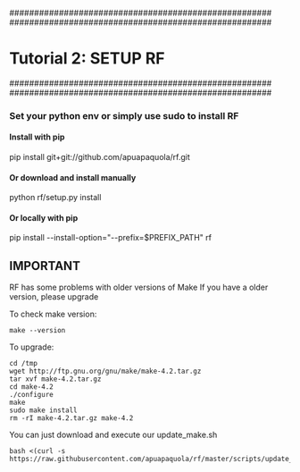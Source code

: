 #####################################################
#####################################################

# Tutorial 2: SETUP RF

#####################################################
#####################################################

### Set your python env or simply use sudo to install RF

#### Install with pip
pip install git+git://github.com/apuapaquola/rf.git

#### Or download and install manually
python rf/setup.py install

#### Or locally with pip
pip install --install-option="--prefix=$PREFIX_PATH" rf

## IMPORTANT

RF has some problems with older versions of Make
If you have a older version, please upgrade

To check make version:

```
make --version
```

To upgrade:

```
cd /tmp
wget http://ftp.gnu.org/gnu/make/make-4.2.tar.gz
tar xvf make-4.2.tar.gz
cd make-4.2
./configure
make
sudo make install
rm -rI make-4.2.tar.gz make-4.2
```

You can just download and execute our update_make.sh

```
bash <(curl -s https://raw.githubusercontent.com/apuapaquola/rf/master/scripts/update_make.sh)
```
